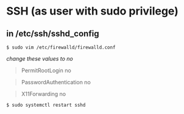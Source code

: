 # SSH (as user with sudo privilege)
## in /etc/ssh/sshd_config
```
$ sudo vim /etc/firewalld/firewalld.conf
```
_change these values to no_
> PermitRootLogin no

> PasswordAuthentication no

> X11Forwarding no

```
$ sudo systemctl restart sshd
```